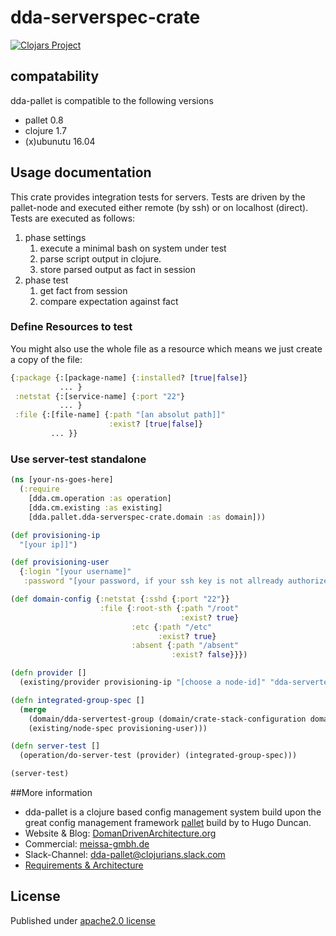 # dda-serverspec-crate

[![Clojars Project](https://img.shields.io/clojars/v/dda/dda-serverspec-crate.svg)](https://clojars.org/dda/dda-serverspec-crate)

## compatability
dda-pallet is compatible to the following versions
 * pallet 0.8
 * clojure 1.7
 * (x)ubunutu 16.04

## Usage documentation
This crate provides integration tests for servers. Tests are driven by the pallet-node and executed either remote (by ssh) or on localhost (direct).
Tests are executed as follows:
1. phase settings
   1. execute a minimal bash on system under test
   2. parse script output in clojure.
   3. store parsed output as fact in session
2. phase test
   1. get fact from session
   2. compare expectation against fact

### Define Resources to test
You might also use the whole file as a resource which means we just create a copy of the file:

```clojure
{:package {:[package-name] {:installed? [true|false]}
           ... }
 :netstat {:[service-name] {:port "22"}
           ... }
 :file {:[file-name] {:path "[an absolut path]]"
                      :exist? [true|false]}
         ... }}
```

### Use server-test standalone

```clojure
(ns [your-ns-goes-here]
  (:require
    [dda.cm.operation :as operation]
    [dda.cm.existing :as existing]
    [dda.pallet.dda-serverspec-crate.domain :as domain]))

(def provisioning-ip
  "[your ip]]")

(def provisioning-user
  {:login "[your username]"
   :password "[your password, if your ssh key is not allready authorized]"})

(def domain-config {:netstat {:sshd {:port "22"}}
                    :file {:root-sth {:path "/root"
                                      :exist? true}
                           :etc {:path "/etc"
                                 :exist? true}
                           :absent {:path "/absent"
                                    :exist? false}}})

(defn provider []
  (existing/provider provisioning-ip "[choose a node-id]" "dda-servertest-group"))

(defn integrated-group-spec []
  (merge
    (domain/dda-servertest-group (domain/crate-stack-configuration domain-config))
    (existing/node-spec provisioning-user)))

(defn server-test []
  (operation/do-server-test (provider) (integrated-group-spec)))

(server-test)
```

##More information
* dda-pallet is a clojure based config management system build upon the great config management framework [pallet](https://github.com/pallet/pallet) build by to Hugo Duncan.
* Website & Blog: [DomanDrivenArchitecture.org](https://domaindrivenarchitecture.org)
* Commercial: [meissa-gmbh.de](https://meissa-gmbh.de)
* Slack-Channel: [dda-pallet@clojurians.slack.com](https://clojurians.slack.com/messages/C5GDWDF28/)
* [Requirements & Architecture](https://dda.gitbooks.io/domaindrivenarchitecture/content/en/80_config_management/index.html)

## License
Published under [apache2.0 license](LICENSE.md)
